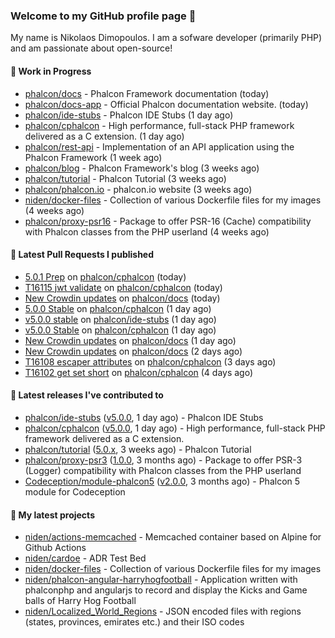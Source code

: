 ### Welcome to my GitHub profile page 👋

My name is Nikolaos Dimopoulos. I am a sofware developer (primarily PHP) and am passionate about open-source!

#### 👷 Work in Progress

- [phalcon/docs](https://github.com/phalcon/docs) - Phalcon Framework documentation (today)
- [phalcon/docs-app](https://github.com/phalcon/docs-app) - Official Phalcon documentation website. (today)
- [phalcon/ide-stubs](https://github.com/phalcon/ide-stubs) - Phalcon IDE Stubs (1 day ago)
- [phalcon/cphalcon](https://github.com/phalcon/cphalcon) - High performance, full-stack PHP framework delivered as a C extension. (1 day ago)
- [phalcon/rest-api](https://github.com/phalcon/rest-api) - Implementation of an API application using the Phalcon Framework (1 week ago)
- [phalcon/blog](https://github.com/phalcon/blog) - Phalcon Framework&#39;s blog (3 weeks ago)
- [phalcon/tutorial](https://github.com/phalcon/tutorial) - Phalcon Tutorial (3 weeks ago)
- [phalcon/phalcon.io](https://github.com/phalcon/phalcon.io) - phalcon.io website (3 weeks ago)
- [niden/docker-files](https://github.com/niden/docker-files) - Collection of various Dockerfile files for my images (4 weeks ago)
- [phalcon/proxy-psr16](https://github.com/phalcon/proxy-psr16) - Package to offer PSR-16 (Cache) compatibility with Phalcon classes from the PHP userland (4 weeks ago)

#### 🔨 Latest Pull Requests I published

- [5.0.1 Prep](https://github.com/phalcon/cphalcon/pull/16118) on [phalcon/cphalcon](https://github.com/phalcon/cphalcon) (today)
- [T16115 jwt validate](https://github.com/phalcon/cphalcon/pull/16116) on [phalcon/cphalcon](https://github.com/phalcon/cphalcon) (today)
- [New Crowdin updates](https://github.com/phalcon/docs/pull/3090) on [phalcon/docs](https://github.com/phalcon/docs) (today)
- [5.0.0 Stable](https://github.com/phalcon/cphalcon/pull/16112) on [phalcon/cphalcon](https://github.com/phalcon/cphalcon) (1 day ago)
- [v5.0.0 stable](https://github.com/phalcon/ide-stubs/pull/78) on [phalcon/ide-stubs](https://github.com/phalcon/ide-stubs) (1 day ago)
- [v5.0.0 Stable](https://github.com/phalcon/cphalcon/pull/16111) on [phalcon/cphalcon](https://github.com/phalcon/cphalcon) (1 day ago)
- [New Crowdin updates](https://github.com/phalcon/docs/pull/3089) on [phalcon/docs](https://github.com/phalcon/docs) (1 day ago)
- [New Crowdin updates](https://github.com/phalcon/docs/pull/3088) on [phalcon/docs](https://github.com/phalcon/docs) (2 days ago)
- [T16108 escaper attributes](https://github.com/phalcon/cphalcon/pull/16109) on [phalcon/cphalcon](https://github.com/phalcon/cphalcon) (3 days ago)
- [T16102 get set short](https://github.com/phalcon/cphalcon/pull/16103) on [phalcon/cphalcon](https://github.com/phalcon/cphalcon) (4 days ago)

#### 🔭 Latest releases I've contributed to

- [phalcon/ide-stubs](https://github.com/phalcon/ide-stubs) ([v5.0.0](https://github.com/phalcon/ide-stubs/releases/tag/v5.0.0), 1 day ago) - Phalcon IDE Stubs
- [phalcon/cphalcon](https://github.com/phalcon/cphalcon) ([v5.0.0](https://github.com/phalcon/cphalcon/releases/tag/v5.0.0), 1 day ago) - High performance, full-stack PHP framework delivered as a C extension.
- [phalcon/tutorial](https://github.com/phalcon/tutorial) ([5.0.x](https://github.com/phalcon/tutorial/releases/tag/5.0.x), 3 weeks ago) - Phalcon Tutorial
- [phalcon/proxy-psr3](https://github.com/phalcon/proxy-psr3) ([1.0.0](https://github.com/phalcon/proxy-psr3/releases/tag/1.0.0), 3 months ago) - Package to offer PSR-3 (Logger) compatibility with Phalcon classes from the PHP userland
- [Codeception/module-phalcon5](https://github.com/Codeception/module-phalcon5) ([v2.0.0](https://github.com/Codeception/module-phalcon5/releases/tag/v2.0.0), 3 months ago) - Phalcon 5 module for Codeception

#### 🌱 My latest projects

- [niden/actions-memcached](https://github.com/niden/actions-memcached) - Memcached container based on Alpine for Github Actions
- [niden/cardoe](https://github.com/niden/cardoe) - ADR Test Bed
- [niden/docker-files](https://github.com/niden/docker-files) - Collection of various Dockerfile files for my images
- [niden/phalcon-angular-harryhogfootball](https://github.com/niden/phalcon-angular-harryhogfootball) - Application written with phalconphp and angularjs to record and display the Kicks and Game balls of Harry Hog Football
- [niden/Localized_World_Regions](https://github.com/niden/Localized_World_Regions) - JSON encoded files with regions (states, provinces, emirates etc.) and their ISO codes


